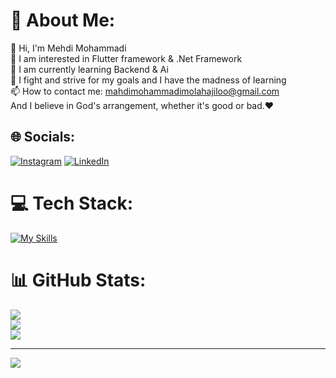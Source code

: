 # 💫 About Me:
👋 Hi, I'm Mehdi Mohammadi<br>👀 I am interested in Flutter framework & .Net Framework<br>🌱 I am currently learning Backend & Ai<br>💞️ I fight and strive for my goals and I have the madness of learning<br>📫 How to contact me: mahdimohammadimolahajiloo@gmail.com<br>  And I believe in God's arrangement, whether it's good or bad.❤️


## 🌐 Socials:
[![Instagram](https://img.shields.io/badge/Instagram-%23E4405F.svg?logo=Instagram&logoColor=white)](https://instagram.com/mehdigeek) [![LinkedIn](https://img.shields.io/badge/LinkedIn-%230077B5.svg?logo=linkedin&logoColor=white)](https://www.linkedin.com/in/mahdi-mohammmadi-molahajiloo-72b757207) 

# 💻 Tech Stack:
[![My Skills](https://skillicons.dev/icons?i=aws,gcp,azure,react,vue,flutter&perline=3)](https://skillicons.dev)
# 📊 GitHub Stats:
![](https://github-readme-stats.vercel.app/api?username=MahdiMohammadi-dev&theme=tokyonight&hide_border=false&include_all_commits=true&count_private=true)<br/>
![](https://github-readme-streak-stats.herokuapp.com/?user=MahdiMohammadi-dev&theme=tokyonight&hide_border=false)<br/>
![](https://github-readme-stats.vercel.app/api/top-langs/?username=MahdiMohammadi-dev&theme=tokyonight&hide_border=false&include_all_commits=true&count_private=true&layout=compact)

---
[![](https://visitcount.itsvg.in/api?id=MahdiMohammadi-dev&icon=0&color=0)](https://visitcount.itsvg.in)
